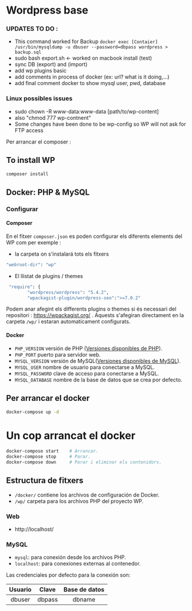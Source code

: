 # Wordpress base

### UPDATES TO DO :

* This command worked for Backup `docker exec [Contaier] /usr/bin/mysqldump -u dbuser --password=dbpass wordpress > backup.sql`
* sudo bash export.sh <- worked on macbook install (test)
* sync DB (export) and (import)
* add wp plugins basic
* add comments in process of docker (ex: url? what is it doing,...)
* add final comment docker to show mysql user, pwd, database

### Linux possibles issues
* sudo chown -R www-data:www-data [path/to/wp-content]
* also "chmod 777 wp-contnent" 
* Some changes have been done to be wp-config so WP will not ask for FTP access

Per arrancar el composer : 

## To install WP
```zsh
composer install 
```

## Docker: PHP & MySQL

### Configurar

#### Composer
En el fitxer `composer.json` es poden configurar els diferents elements del WP com per exemple :

* la carpeta on s'instalará tots els fitxers 
```zsh 
"webroot-dir": "wp" 
```

* El llistat de plugins / themes
```zsh
 "require": {
        "wordpress/wordpress": "5.4.2",
        "wpackagist-plugin/wordpress-seo":">=7.0.2"
```
Podem anar afegint els differents plugins o themes si és necessari del repositori : https://wpackagist.org/ . Aquests s'afegiran directament en la carpeta `/wp/` i estaran automaticament configurats.

#### Docker 
* `PHP_VERSION` versión de PHP ([Versiones disponibles de PHP](https://github.com/docker-library/docs/blob/master/php/README.md#supported-tags-and-respective-dockerfile-links)).
* `PHP_PORT` puerto para servidor web.
* `MYSQL_VERSION` versión de MySQL([Versiones disponibles de MySQL](https://hub.docker.com/_/mysql)).
* `MYSQL_USER` nombre de usuario para conectarse a MySQL.
* `MYSQL_PASSWORD` clave de acceso para conectarse a MySQL.
* `MYSQL_DATABASE` nombre de la base de datos que se crea por defecto.

## Per arrancar el docker
```zsh
docker-compose up -d 
```
# Un cop arrancat el docker
```zsh
docker-compose start    # Arrancar.
docker-compose stop     # Parar.
docker-compose down     # Parar i eliminar els contenidors.
```

## Estructura de fitxers

* `/docker/` contiene los archivos de configuración de Docker.
* `/wp/` carpeta para los archivos PHP del proyecto WP.



### Web

* http://localhost/

### MySQL
* `mysql`: para conexión desde los archivos PHP.
* `localhost`: para conexiones externas al contenedor.

Las credenciales por defecto para la conexión son:

| Usuario | Clave | Base de datos |
|:---:|:---:|:---:|
| dbuser | dbpass | dbname |
